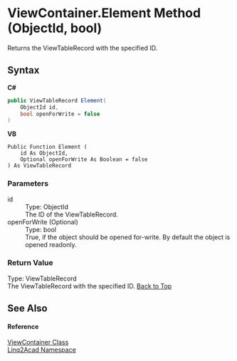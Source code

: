 # ViewContainer.Element Method (ObjectId, bool)
 

Returns the ViewTableRecord with the specified ID.

## Syntax

**C#**<br />
``` C#
public ViewTableRecord Element(
	ObjectId id,
	bool openForWrite = false
)
```

**VB**<br />
``` VB
Public Function Element ( 
	id As ObjectId,
	Optional openForWrite As Boolean = false
) As ViewTableRecord
```


### Parameters
<dl><dt>id</dt><dd>Type: ObjectId<br />The ID of the ViewTableRecord.</dd><dt>openForWrite (Optional)</dt><dd>Type: bool<br />True, if the object should be opened for-write. By default the object is opened readonly.</dd></dl>

### Return Value
Type: ViewTableRecord<br />The ViewTableRecord with the specified ID.
<a href="#ViewContainerElement-Method-ObjectId-bool">Back to Top</a>

## See Also


#### Reference
<a href="T_Linq2Acad_ViewContainer.md#ViewContainer-Class">ViewContainer Class</a><br /><a href="N_Linq2Acad.md#Linq2Acad-Namespace">Linq2Acad Namespace</a><br />
